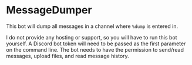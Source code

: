 # MessageDumper

This bot will dump all messages in a channel where ```%dump``` is entered in.

I do not provide any hosting or support, so you will have to run this bot yourself. A Discord bot token will need to be passed as the first parameter on the command line. The bot needs to have the permission to send/read messages, upload files, and read message history.
